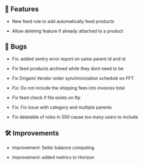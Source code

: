 ## 🚀 Features

- New feed rule to add automatically feed products

- Allow deleting feature if already attached to a product


## 🐛 Bugs

- Fix: added sentry error report on same parent id and id

- Fix feed products archived while they dont need to be

- Fix Origami Vendor order synchronization schedule on FFT

- Fix: Do not include the shipping fees into invoices total

- Fix feed check if file exists on ftp

- Fix: Fix issue with category and multiple parents

- Fix datatable of roles in 500 cause too many users to include


## 🛠️ Improvements

- Improvement: Seller balance computing

- Improvement: added metrics to Horizon